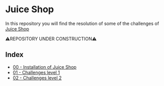 # Juice Shop
In this repository you will find the resolution of some of the challenges of [Juice Shop](https://bkimminich.gitbooks.io/pwning-owasp-juice-shop/content/)

⚠️REPOSITORY UNDER CONSTRUCTION⚠️

## Index
* [00 - Installation of Juice Shop](https://github.com/AlessandroMorelli96/Juice-Shop/blob/master/00_Introduction.md)
* [01 - Challenges level 1](https://github.com/AlessandroMorelli96/Juice-Shop/blob/master/01_Level1.md)
* [02 - Challenges level 2](https://github.com/AlessandroMorelli96/Juice-Shop/blob/master/02_Level2.md)

